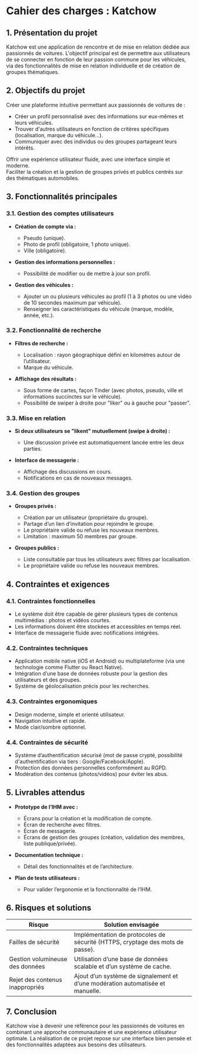 # Cahier des charges : Katchow

## 1. Présentation du projet

Katchow est une application de rencontre et de mise en relation dédiée aux passionnés de voitures. L'objectif principal est de permettre aux utilisateurs de se connecter en fonction de leur passion commune pour les véhicules, via des fonctionnalités de mise en relation individuelle et de création de groupes thématiques.

## 2. Objectifs du projet

Créer une plateforme intuitive permettant aux passionnés de voitures de :
- Créer un profil personnalisé avec des informations sur eux-mêmes et leurs véhicules.
- Trouver d'autres utilisateurs en fonction de critères spécifiques (localisation, marque du véhicule…).
- Communiquer avec des individus ou des groupes partageant leurs intérêts.

Offrir une expérience utilisateur fluide, avec une interface simple et moderne.  
Faciliter la création et la gestion de groupes privés et publics centrés sur des thématiques automobiles.

## 3. Fonctionnalités principales

### 3.1. Gestion des comptes utilisateurs

- **Création de compte via :**
  - Pseudo (unique).
  - Photo de profil (obligatoire, 1 photo unique).
  - Ville (obligatoire).

- **Gestion des informations personnelles :**
  - Possibilité de modifier ou de mettre à jour son profil.

- **Gestion des véhicules :**
  - Ajouter un ou plusieurs véhicules au profil (1 à 3 photos ou une vidéo de 10 secondes maximum par véhicule).
  - Renseigner les caractéristiques du véhicule (marque, modèle, année, etc.).

### 3.2. Fonctionnalité de recherche

- **Filtres de recherche :**
  - Localisation : rayon géographique défini en kilomètres autour de l’utilisateur.
  - Marque du véhicule.

- **Affichage des résultats :**
  - Sous forme de cartes, façon Tinder (avec photos, pseudo, ville et informations succinctes sur le véhicule).
  - Possibilité de swiper à droite pour "liker" ou à gauche pour "passer".

### 3.3. Mise en relation

- **Si deux utilisateurs se "likent" mutuellement (swipe à droite) :**
  - Une discussion privée est automatiquement lancée entre les deux parties.

- **Interface de messagerie :**
  - Affichage des discussions en cours.
  - Notifications en cas de nouveaux messages.

### 3.4. Gestion des groupes

- **Groupes privés :**
  - Création par un utilisateur (propriétaire du groupe).
  - Partage d’un lien d’invitation pour rejoindre le groupe.
  - Le propriétaire valide ou refuse les nouveaux membres.
  - Limitation : maximum 50 membres par groupe.

- **Groupes publics :**
  - Liste consultable par tous les utilisateurs avec filtres par localisation.
  - Le propriétaire valide ou refuse les nouveaux membres.

## 4. Contraintes et exigences

### 4.1. Contraintes fonctionnelles

- Le système doit être capable de gérer plusieurs types de contenus multimédias : photos et vidéos courtes.
- Les informations doivent être stockées et accessibles en temps réel.
- Interface de messagerie fluide avec notifications intégrées.

### 4.2. Contraintes techniques

- Application mobile native (iOS et Android) ou multiplateforme (via une technologie comme Flutter ou React Native).
- Intégration d’une base de données robuste pour la gestion des utilisateurs et des groupes.
- Système de géolocalisation précis pour les recherches.

### 4.3. Contraintes ergonomiques

- Design moderne, simple et orienté utilisateur.
- Navigation intuitive et rapide.
- Mode clair/sombre optionnel.

### 4.4. Contraintes de sécurité

- Système d’authentification sécurisé (mot de passe crypté, possibilité d'authentification via tiers : Google/Facebook/Apple).
- Protection des données personnelles conformément au RGPD.
- Modération des contenus (photos/vidéos) pour éviter les abus.

## 5. Livrables attendus

- **Prototype de l’IHM avec :**
  - Écrans pour la création et la modification de compte.
  - Écran de recherche avec filtres.
  - Écran de messagerie.
  - Écrans de gestion des groupes (création, validation des membres, liste publique/privée).

- **Documentation technique :** 
  - Détail des fonctionnalités et de l’architecture.

- **Plan de tests utilisateurs :** 
  - Pour valider l’ergonomie et la fonctionnalité de l’IHM.

## 6. Risques et solutions

| **Risque**                       | **Solution envisagée**                                                                      |
|----------------------------------|-------------------------------------------------------------------------------------------|
| Failles de sécurité              | Implémentation de protocoles de sécurité (HTTPS, cryptage des mots de passe).             |
| Gestion volumineuse des données  | Utilisation d’une base de données scalable et d’un système de cache.                      |
| Rejet des contenus inappropriés  | Ajout d’un système de signalement et d’une modération automatisée et manuelle.            |

## 7. Conclusion

Katchow vise à devenir une référence pour les passionnés de voitures en combinant une approche communautaire et une expérience utilisateur optimale. La réalisation de ce projet repose sur une interface bien pensée et des fonctionnalités adaptées aux besoins des utilisateurs.
